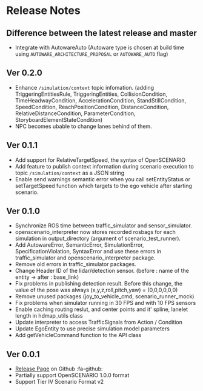 # Release Notes

## Difference between the latest release and master
- Integrate with AutowareAuto (Autoware type is chosen at build time using `AUTOWARE_ARCHITECTURE_PROPOSAL` or `AUTOWARE_AUTO` flag)

## Ver 0.2.0
- Enhance `/simulation/context` topic infomation. (adding TriggeringEntitiesRule, TriggeringEntities, CollisionCondition, TimeHeadwayCondition, AccelerationCondition, StandStillCondition, SpeedCondition, ReachPositionCondition, DistanceCondition, RelativeDistanceCondition, ParameterCondition, StoryboardElementStateCondition)
- NPC becomes ubable to change lanes behind of them.

## Ver 0.1.1
- Add support for RelativeTargetSpeed, the syntax of OpenSCENARIO
- Add feature to publish context information during scenario execution to topic `/simulation/context` as a JSON string
- Enable send warnings semantic error when you call setEntityStatus or setTargetSpeed function which targets to the ego vehicle after starting scenario.

## Ver 0.1.0
- Synchronize ROS time between traffic_simulator and sensor_simulator.
- openscenario_interpreter now stores recorded rosbags for each simulation in output_directory (argument of scenario_test_runner).
- Add AutowareError, SemanticError, SimulationError, SpecificationViolation, SyntaxError and use these errors in traffic_simulator and openscenario_interpreter package.
- Remove old errors in traffic_simulator packages.
- Change Header ID of the lidar/detection sensor. (before : name of the entity -> after : base_link)
- Fix problems in publishing detection result. Before this change, the value of the pose was always (x,y,z,roll,pitch,yaw) = (0,0,0,0,0,0)
- Remove unused packages (joy_to_vehicle_cmd, scenario_runner_mock)
- Fix problems when simulator running in 30 FPS and with 10 FPS sensors
- Enable caching routing reslut, and center points and it' spline, lanelet length in hdmap_utils class
- Update interpreter to access TrafficSignals from Action / Condition
- Update EgoEntity to use precise simulation model parameters
- Add getVehicleCommand function to the API class

## Ver 0.0.1
- [Release Page](https://github.com/tier4/scenario_simulator_v2/releases/0.0.1) on Github :fa-github:
- Partially support OpenSCENARIO 1.0.0 format
- Support Tier IV Scenario Format v2
